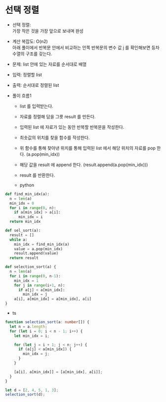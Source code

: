 # 선택 정렬

- 선택 정렬:  
   가장 작은 것을 가장 앞으로 보내며 완성

- 계산 복잡도: O(n2)  
   아래 풀이에서 반복문 안에서 비교하는 안쪽 반복문의 변수 값 j 를 확인해보면 등차수열의 구조를 갖는다.

- 문제: list 안에 있는 자료를 순서대로 배열
- 입력: 정렬할 list
- 출력: 순서대로 정렬된 list
- 풀이 흐름1

  - list 를 입력받는다.
  - 자료를 정렬해 담을 그릇 result 를 만든다.
  - 입력된 list 에 자료가 있는 동안 반복할 반복문을 작성한다.
  - 최솟값의 위치를 찾을 함수를 작성한다.
  - 위 함수를 통해 찾아낸 위치를 통해 입력된 list 에서 해당 위치의 자료를 pop 한다. (a.pop(min_idx))
  - 해당 값을 result 에 append 한다. (result.append(a.pop(min_idx)))
  - result 를 반환한다.

  - python

```python
def find_min_idx(a):
  n = len(a)
  min_idx = 0
  for i in range(0, n):
    if a[min_idx] > a[i]:
      min_idx = i
  return min_idx

def sel_sort(a):
  result = []
  while a:
    min_idx = find_min_idx(a)
    value = a.pop(min_idx)
    result.append(value)
  return result
```

```python
def selection_sort(a) {
  n = len(a)
  for i in range(0, n-1):
    min_idx = 1
    for j in range(i+1, n):
      if a[j] < a[min_idx]:
        min_idx = j
    a[i], a[min_idx] = a[min_idx], a[i]
}

```

- ts

```ts
function selection_sort(a: number[]) {
  let n = a.length;
  for (let i = 0; i < n - 1; i++) {
    let min_idx = i;

    for (let j = i + 1; j < n; j++) {
      if (a[j] < a[min_idx]) {
        min_idx = j;
      }
    }

    [a[i], a[min_idx]] = [a[min_idx], a[i]];
  }
}

let d = [2, 4, 5, 1, 3];
selection_sort(d);
```
